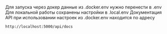 Для запуска через докер данные из .docker.env нужно перенести в .env
Для локальной работы сохранены настройки в .local.env
Документация API при использовании настроек из .docker.env находится
по адресу 
```
http://localhost:5000/api/docs
```